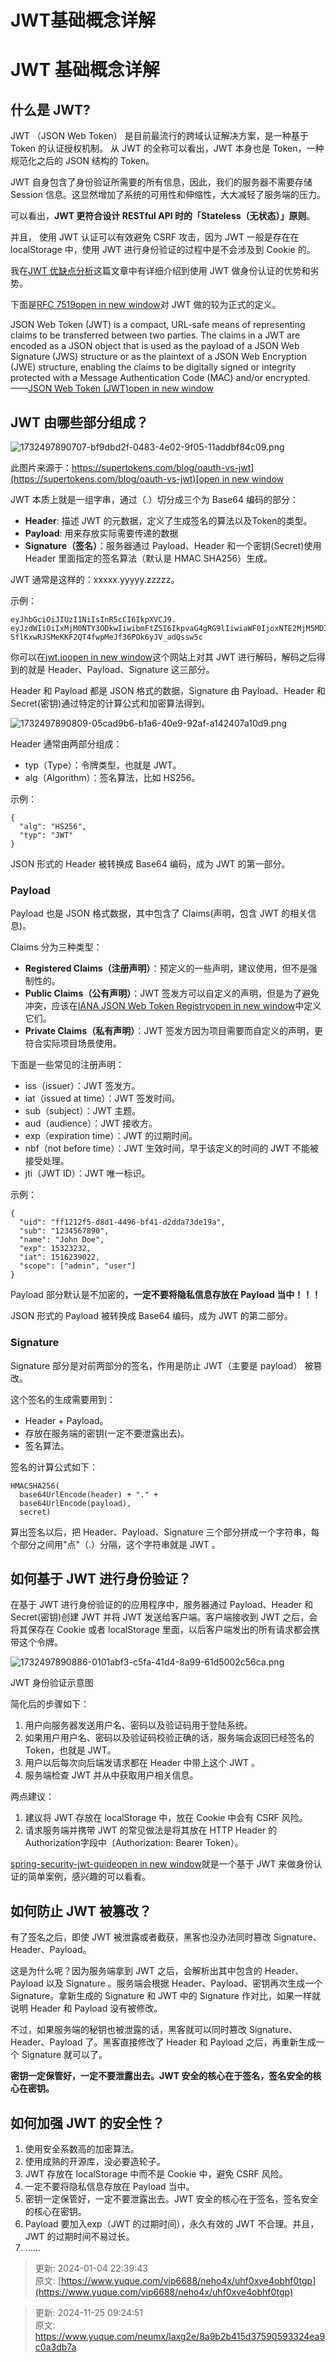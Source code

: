 # JWT基础概念详解

# JWT 基础概念详解
## 什么是 JWT?
JWT （JSON Web Token） 是目前最流行的跨域认证解决方案，是一种基于 Token 的认证授权机制。 从 JWT 的全称可以看出，JWT 本身也是 Token，一种规范化之后的 JSON 结构的 Token。

JWT 自身包含了身份验证所需要的所有信息，因此，我们的服务器不需要存储 Session 信息。这显然增加了系统的可用性和伸缩性，大大减轻了服务端的压力。

可以看出，**JWT 更符合设计 RESTful API 时的「Stateless（无状态）」原则**。

并且， 使用 JWT 认证可以有效避免 CSRF 攻击，因为 JWT 一般是存在在 localStorage 中，使用 JWT 进行身份验证的过程中是不会涉及到 Cookie 的。

我在[JWT 优缺点分析](https://javaguide.cn/system-design/security/advantages-and-disadvantages-of-jwt.html)这篇文章中有详细介绍到使用 JWT 做身份认证的优势和劣势。

下面是[RFC 7519](https://tools.ietf.org/html/rfc7519)[open in new window](https://tools.ietf.org/html/rfc7519)对 JWT 做的较为正式的定义。

JSON Web Token (JWT) is a compact, URL-safe means of representing claims to be transferred between two parties. The claims in a JWT are encoded as a JSON object that is used as the payload of a JSON Web Signature (JWS) structure or as the plaintext of a JSON Web Encryption (JWE) structure, enabling the claims to be digitally signed or integrity protected with a Message Authentication Code (MAC) and/or encrypted. ——[JSON Web Token (JWT)](https://tools.ietf.org/html/rfc7519)[open in new window](https://tools.ietf.org/html/rfc7519)

## JWT 由哪些部分组成？
![1732497890707-bf9dbd2f-0483-4e02-9f05-11addbf84c09.png](./img/yPYWHPqjpVNFGodV/1732497890707-bf9dbd2f-0483-4e02-9f05-11addbf84c09-390183.png)

此图片来源于：[https://supertokens.com/blog/oauth-vs-jwt](https://supertokens.com/blog/oauth-vs-jwt)[open in new window](https://supertokens.com/blog/oauth-vs-jwt)

JWT 本质上就是一组字串，通过（.）切分成三个为 Base64 编码的部分：

+ **Header**: 描述 JWT 的元数据，定义了生成签名的算法以及Token的类型。
+ **Payload**: 用来存放实际需要传递的数据
+ **Signature（签名）**：服务器通过 Payload、Header 和一个密钥(Secret)使用 Header 里面指定的签名算法（默认是 HMAC SHA256）生成。

JWT 通常是这样的：xxxxx.yyyyy.zzzzz。

示例：

```plain
eyJhbGciOiJIUzI1NiIsInR5cCI6IkpXVCJ9.
eyJzdWIiOiIxMjM0NTY3ODkwIiwibmFtZSI6IkpvaG4gRG9lIiwiaWF0IjoxNTE2MjM5MDIyfQ.
SflKxwRJSMeKKF2QT4fwpMeJf36POk6yJV_adQssw5c
```

你可以在[jwt.io](https://jwt.io/)[open in new window](https://jwt.io/)这个网站上对其 JWT 进行解码，解码之后得到的就是 Header、Payload、Signature 这三部分。

Header 和 Payload 都是 JSON 格式的数据，Signature 由 Payload、Header 和 Secret(密钥)通过特定的计算公式和加密算法得到。

![1732497890809-05cad9b6-b1a6-40e9-92af-a142407a10d9.png](./img/yPYWHPqjpVNFGodV/1732497890809-05cad9b6-b1a6-40e9-92af-a142407a10d9-452297.png)

Header 通常由两部分组成：

+ typ（Type）：令牌类型，也就是 JWT。
+ alg（Algorithm）：签名算法，比如 HS256。

示例：

```plain
{
  "alg": "HS256",
  "typ": "JWT"
}
```

JSON 形式的 Header 被转换成 Base64 编码，成为 JWT 的第一部分。

### Payload
Payload 也是 JSON 格式数据，其中包含了 Claims(声明，包含 JWT 的相关信息)。

Claims 分为三种类型：

+ **Registered Claims（注册声明）**：预定义的一些声明，建议使用，但不是强制性的。
+ **Public Claims（公有声明）**：JWT 签发方可以自定义的声明，但是为了避免冲突，应该在[IANA JSON Web Token Registry](https://www.iana.org/assignments/jwt/jwt.xhtml)[open in new window](https://www.iana.org/assignments/jwt/jwt.xhtml)中定义它们。
+ **Private Claims（私有声明）**：JWT 签发方因为项目需要而自定义的声明，更符合实际项目场景使用。

下面是一些常见的注册声明：

+ iss（issuer）：JWT 签发方。
+ iat（issued at time）：JWT 签发时间。
+ sub（subject）：JWT 主题。
+ aud（audience）：JWT 接收方。
+ exp（expiration time）：JWT 的过期时间。
+ nbf（not before time）：JWT 生效时间，早于该定义的时间的 JWT 不能被接受处理。
+ jti（JWT ID）：JWT 唯一标识。

示例：

```plain
{
  "uid": "ff1212f5-d8d1-4496-bf41-d2dda73de19a",
  "sub": "1234567890",
  "name": "John Doe",
  "exp": 15323232,
  "iat": 1516239022,
  "scope": ["admin", "user"]
}
```

Payload 部分默认是不加密的，**一定不要将隐私信息存放在 Payload 当中！！！**

JSON 形式的 Payload 被转换成 Base64 编码，成为 JWT 的第二部分。

### Signature
Signature 部分是对前两部分的签名，作用是防止 JWT（主要是 payload） 被篡改。

这个签名的生成需要用到：

+ Header + Payload。
+ 存放在服务端的密钥(一定不要泄露出去)。
+ 签名算法。

签名的计算公式如下：

```plain
HMACSHA256(
  base64UrlEncode(header) + "." +
  base64UrlEncode(payload),
  secret)
```

算出签名以后，把 Header、Payload、Signature 三个部分拼成一个字符串，每个部分之间用"点"（.）分隔，这个字符串就是 JWT 。

## 如何基于 JWT 进行身份验证？
在基于 JWT 进行身份验证的的应用程序中，服务器通过 Payload、Header 和 Secret(密钥)创建 JWT 并将 JWT 发送给客户端。客户端接收到 JWT 之后，会将其保存在 Cookie 或者 localStorage 里面，以后客户端发出的所有请求都会携带这个令牌。

![1732497890886-0101abf3-c5fa-41d4-8a99-61d5002c56ca.png](./img/yPYWHPqjpVNFGodV/1732497890886-0101abf3-c5fa-41d4-8a99-61d5002c56ca-744972.png)

JWT 身份验证示意图

简化后的步骤如下：

1. 用户向服务器发送用户名、密码以及验证码用于登陆系统。
2. 如果用户用户名、密码以及验证码校验正确的话，服务端会返回已经签名的 Token，也就是 JWT。
3. 用户以后每次向后端发请求都在 Header 中带上这个 JWT 。
4. 服务端检查 JWT 并从中获取用户相关信息。

两点建议：

1. 建议将 JWT 存放在 localStorage 中，放在 Cookie 中会有 CSRF 风险。
2. 请求服务端并携带 JWT 的常见做法是将其放在 HTTP Header 的Authorization字段中（Authorization: Bearer Token）。

[spring-security-jwt-guide](https://github.com/Snailclimb/spring-security-jwt-guide)[open in new window](https://github.com/Snailclimb/spring-security-jwt-guide)就是一个基于 JWT 来做身份认证的简单案例，感兴趣的可以看看。

## 如何防止 JWT 被篡改？
有了签名之后，即使 JWT 被泄露或者截获，黑客也没办法同时篡改 Signature、Header、Payload。

这是为什么呢？因为服务端拿到 JWT 之后，会解析出其中包含的 Header、Payload 以及 Signature 。服务端会根据 Header、Payload、密钥再次生成一个 Signature。拿新生成的 Signature 和 JWT 中的 Signature 作对比，如果一样就说明 Header 和 Payload 没有被修改。

不过，如果服务端的秘钥也被泄露的话，黑客就可以同时篡改 Signature、Header、Payload 了。黑客直接修改了 Header 和 Payload 之后，再重新生成一个 Signature 就可以了。

**密钥一定保管好，一定不要泄露出去。JWT 安全的核心在于签名，签名安全的核心在密钥。**

## 如何加强 JWT 的安全性？
1. 使用安全系数高的加密算法。
2. 使用成熟的开源库，没必要造轮子。
3. JWT 存放在 localStorage 中而不是 Cookie 中，避免 CSRF 风险。
4. 一定不要将隐私信息存放在 Payload 当中。
5. 密钥一定保管好，一定不要泄露出去。JWT 安全的核心在于签名，签名安全的核心在密钥。
6. Payload 要加入exp（JWT 的过期时间），永久有效的 JWT 不合理。并且，JWT 的过期时间不易过长。
7. ……



> 更新: 2024-01-04 22:39:43  
原文: [https://www.yuque.com/vip6688/neho4x/uhf0xve4obhf0tgp](https://www.yuque.com/vip6688/neho4x/uhf0xve4obhf0tgp)
>



> 更新: 2024-11-25 09:24:51  
> 原文: <https://www.yuque.com/neumx/laxg2e/8a9b2b415d37590593324ea9c0a3db7a>